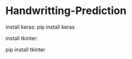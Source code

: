 # Handwritting-Prediction

install keras:
 pip install keras
 
install tkinter:

pip install tkinter
